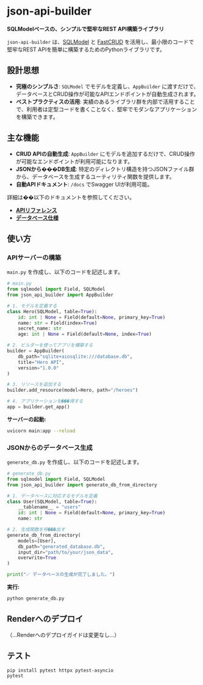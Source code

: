 # json-api-builder

**SQLModelベースの、シンプルで堅牢なREST API構築ライブラリ**

`json-api-builder` は、[SQLModel](https://sqlmodel.tiangolo.com/) と [FastCRUD](https://github.com/benavlabs/fastcrud) を活用し、最小限のコードで堅牢なREST APIを簡単に構築するためのPythonライブラリです。

## 設計思想

-   **究極のシンプルさ**: `SQLModel` でモデルを定義し、`AppBuilder` に渡すだけで、データベースとCRUD操作が可能なAPIエンドポイントが自動生成されます。
-   **ベストプラクティスの活用**: 実績のあるライブラリ群を内部で活用することで、利用者は定型コードを書くことなく、堅牢でモダンなアプリケーションを構築できます。

## 主な機能

-   **CRUD APIの自動生成**: `AppBuilder` にモデルを追加するだけで、CRUD操作が可能なエンドポイントが利用可能になります。
-   **JSONから���DB生成**: 特定のディレクトリ構造を持つJSONファイル群から、データベースを生成するユーティリティ関数を提供します。
-   **自動APIドキュメント**: `/docs` でSwagger UIが利用可能。

詳細は��以下のドキュメントを参照してください。
-   [**APIリファレンス**](./docs/api_reference.md)
-   [**データベース仕様**](./docs/database.md)

## 使い方

### APIサーバーの構築

`main.py` を作成し、以下のコードを記述します。

```python
# main.py
from sqlmodel import Field, SQLModel
from json_api_builder import AppBuilder

# 1. モデルを定義する
class Hero(SQLModel, table=True):
    id: int | None = Field(default=None, primary_key=True)
    name: str = Field(index=True)
    secret_name: str
    age: int | None = Field(default=None, index=True)

# 2. ビルダーを使ってアプリを構築する
builder = AppBuilder(
    db_path="sqlite+aiosqlite:///database.db",
    title="Hero API",
    version="1.0.0"
)

# 3. リソースを追加する
builder.add_resource(model=Hero, path="/heroes")

# 4. アプリケーションを���得する
app = builder.get_app()
```
**サーバーの起動:**
```bash
uvicorn main:app --reload
```

### JSONからのデータベース生成

`generate_db.py` を作成し、以下のコードを記述します。

```python
# generate_db.py
from sqlmodel import Field, SQLModel
from json_api_builder import generate_db_from_directory

# 1. データベースに対応するモデルを定義
class User(SQLModel, table=True):
    __tablename__ = "users"
    id: int | None = Field(default=None, primary_key=True)
    name: str

# 2. 生成関数を呼���出す
generate_db_from_directory(
    models=[User],
    db_path="generated_database.db",
    input_dir="path/to/your/json_data",
    overwrite=True
)

print("✅ データベースの生成が完了しました。")
```
**実行:**
```bash
python generate_db.py
```

## Renderへのデプロイ

（...Renderへのデプロイガイドは変更なし...）

## テスト

```bash
pip install pytest httpx pytest-asyncio
pytest
```
